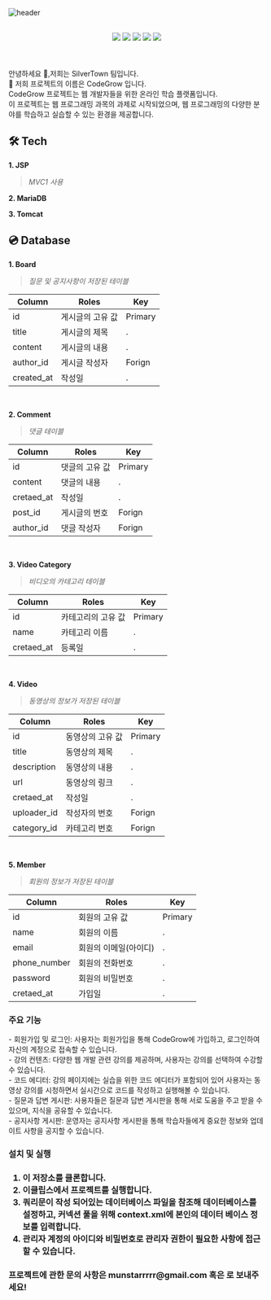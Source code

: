 ![header](https://capsule-render.vercel.app/api?type=waving&color=timeGradient&text=JSP를%20활용한%20개발자%20RoadMap%20구현&animation=twinkling&fontSize=23&fontAlignY=40&fontAlign=70&height=250&width=1325&align=center)
<br>
<br>
 <div align="center">
  <img src="https://img.shields.io/badge/Java-3DDC84?style=flat&logo=java&logoColor=white"/>
   <img src="https://img.shields.io/badge/Apache Tomcat-F8DC75?style=flat&logo=Apache Tomcat&logoColor=black"/>
  <img src="https://img.shields.io/badge/MariaDB-003545?style=flat&logo=MariaDB&logoColor=white"/>
  <img src="https://img.shields.io/badge/html-E34F26?style=flat&logo=html5&logoColor=white"/>
  <img src="https://img.shields.io/badge/css-1572B6?style=flat&logo=css3&logoColor=white"/>
  
</div>
<br>
<br>
<br>
안녕하세요 👋,저희는 SilverTown 팀입니다.<br>
🔭 저희 프로젝트의 이름은 CodeGrow 입니다.<br>
CodeGrow 프로젝트는 웹 개발자들을 위한 온라인 학습 플랫폼입니다.  <br>
이 프로젝트는 웹 프로그래밍 과목의 과제로 시작되었으며, 웹 프로그래밍의 다양한 분야를 학습하고 실습할 수 있는 환경을 제공합니다.<br>

## 🛠️ Tech
**1. JSP**<br>
>*MVC1 사용*<br>

**2. MariaDB**<br>

**3. Tomcat**<br>


## 💿 Database
**1. Board**<br> 
>*질문 및 공지사항이 저장된 테이블*<br>

| Column | Roles | Key |
| --- | --- | --- |
| id | 게시글의 고유 값 | Primary |
| title | 게시글의 제목 | . | 
| content | 게시글의 내용 | . |
| author_id | 게시글 작성자 | Forign |
| created_at | 작성일 | . |

<br>

**2. Comment**<br>
>*댓글 테이블*<br>

| Column | Roles | Key |
| --- | --- | --- |
| id | 댓글의 고유 값 | Primary |
| content | 댓글의 내용 | . |
| cretaed_at | 작성일 | . |
| post_id | 게시글의 번호 | Forign |
| author_id | 댓글 작성자 | Forign |

<br>

**3. Video Category**<br>
>*비디오의 카테고리 테이블*<br>

| Column | Roles | Key |
| --- | --- | --- |
| id | 카테고리의 고유 값 | Primary |
| name | 카테고리 이름 | . |
| cretaed_at | 등록일 | . |

<br>

**4. Video**<br>
>*동영상의 정보가 저장된 테이블*<br>

| Column | Roles | Key |
| --- | --- | --- |
| id | 동영상의 고유 값 | Primary |
| title | 동영상의 제목 | . |
| description | 동영상의 내용 | . |
| url | 동영상의 링크 | . |
| cretaed_at | 작성일 | . |
| uploader_id | 작성자의 번호 | Forign |
| category_id | 카테고리 번호 | Forign |

<br>

**5. Member**<br>
>*회원의 정보가 저장된 테이블*<br>

| Column | Roles | Key |
| --- | --- | --- |
| id | 회원의 고유 값 | Primary |
| name | 회원의 이름 | . |
| email | 회원의 이메일(아이디) | . |
| phone_number | 회원의 전화번호 | . |
| password | 회원의 비밀번호 | . |
| cretaed_at | 가입일 | . |





<h3>주요 기능</h3>  
 - 회원가입 및 로그인: 사용자는 회원가입을 통해 CodeGrow에 가입하고, 로그인하여 자신의 계정으로 접속할 수 있습니다.  <br>
 - 강의 컨텐츠: 다양한 웹 개발 관련 강의를 제공하며, 사용자는 강의를 선택하여 수강할 수 있습니다.  <br>
 - 코드 에디터: 강의 페이지에는 실습을 위한 코드 에디터가 포함되어 있어 사용자는 동영상 강의를 시청하면서 실시간으로 코드를 작성하고 실행해볼 수 있습니다. <br> 
 - 질문과 답변 게시판: 사용자들은 질문과 답변 게시판을 통해 서로 도움을 주고 받을 수 있으며, 지식을 공유할 수 있습니다.  <br>
 - 공지사항 게시판: 운영자는 공지사항 게시판을 통해 학습자들에게 중요한 정보와 업데이트 사항을 공지할 수 있습니다.  <br>


<h3>설치 및 실행 <h3>  
  
1. 이 저장소를 클론합니다.  
2. 이클립스에서 프로젝트를 실행합니다.
3. 쿼리문이 작성 되어있는 데이터베이스 파일을 참조해 데이터베이스를 설정하고, 커넥션 풀을 위해 context.xml에 본인의 데이터 베이스 정보를 입력합니다. 
4. 관리자 계정의 아이디와 비밀번호로 관리자 권한이 필요한 사항에 접근 할 수 있습니다.
   
<h3 align="left"> 프로젝트에 관한 문의 사항은 munstarrrrr@gmail.com 혹은  로 보내주세요!</h3>     
<p align="left">
</p>

